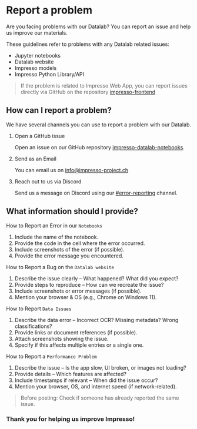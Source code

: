 # Report a problem
Are you facing problems with our Datalab? You can report an issue and help us improve our materials.

These guidelines refer to problems with any Datalab related issues:
- Jupyter notebooks
- Datalab website
- Impresso models
- Impresso Python Library/API

> If the problem is related to Impresso Web App, you can report issues directly via GitHub on the repository [impresso-frontend](https://github.com/impresso/impresso-frontend/issues)


## How can I report a problem?

We have several channels you can use to report a problem with our Datalab. 
1. Open a GitHub issue
   
   Open an issue on our GitHub repository [impresso-datalab-notebooks](https://github.com/impresso/impresso-datalab-notebooks/issues). 
2. Send as an Email
   
   You can email us on info@impresso-project.ch
3. Reach out to us via Discord
   
   Send us a message on Discord using our [#error-reporting](https://discord.com/invite/tYvuD8Nfur) channel.

## What information should I provide? 

How to Report an Error in our `Notebooks`
1. Include the name of the notebook.
2. Provide the code in the cell where the error occurred.
3. Include screenshots of the error (if possible).
4. Provide the error message you encountered. 

How to Report a Bug on the `Datalab website`
1. Describe the issue clearly – What happened? What did you expect?
2. Provide steps to reproduce – How can we recreate the issue?
3. Include screenshots or error messages (if possible).
4. Mention your browser & OS (e.g., Chrome on Windows 11).

How to Report `Data Issues`
1. Describe the data error – Incorrect OCR? Missing metadata? Wrong classifications?
2. Provide links or document references (if possible).
3. Attach screenshots showing the issue.
4. Specify if this affects multiple entries or a single one.

How to Report a `Performance Problem`
1. Describe the issue – Is the app slow, UI broken, or images not loading?
2. Provide details – Which features are affected?
3. Include timestamps if relevant – When did the issue occur?
4. Mention your browser, OS, and internet speed (if network-related).

> Before posting:
> Check if someone has already reported the same issue.

### Thank you for helping us improve Impresso! 




